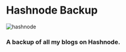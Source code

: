 # Hashnode Backup
![hashnode](https://user-images.githubusercontent.com/72745563/164234147-fb2b3699-df0d-483e-97ef-473e615515f9.png)

### A backup of all my blogs on Hashnode.
